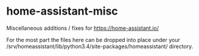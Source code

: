 # home-assistant-misc
Miscellaneous additions / fixes for https://home-assistant.io/

For the most part the files here can be dropped into place under your
/srv/homeassistant/lib/python3.4/site-packages/homeassistant/ directory.
